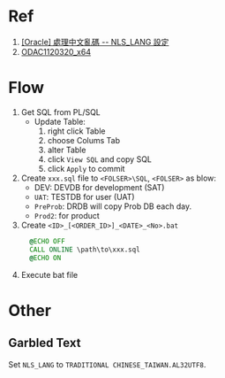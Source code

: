 # Ref

1. [[Oracle] 處理中文亂碼 -- NLS_LANG 設定](http://wupinny.blogspot.tw/2010/11/oracle-nlslang.html)
2. [ODAC1120320_x64](http://www.oracle.com/technetwork/database/windows/downloads/index-090165.html)


# Flow

1. Get SQL from PL/SQL
    * Update Table:
      1. right click Table
      2. choose Colums Tab
      3. alter Table
      4. click `View SQL` and copy SQL
      5. click `Apply` to commit
2. Create `xxx.sql` file to `<FOLSER>\SQL`, `<FOLSER>` as blow:
    * DEV: DEVDB for development (SAT)
    * `UAT`: TESTDB for user (UAT)
    * `PreProb`: DRDB will copy Prob DB each day.
    * `Prod2`: for product
3. Create `<ID>_[<ORDER_ID>]_<DATE>_<No>.bat`
    ```bat
      @ECHO OFF
      CALL ONLINE \path\to\xxx.sql
      @ECHO ON
    ```
4. Execute bat file

# Other

## Garbled Text

Set `NLS_LANG` to `TRADITIONAL CHINESE_TAIWAN.AL32UTF8`.
